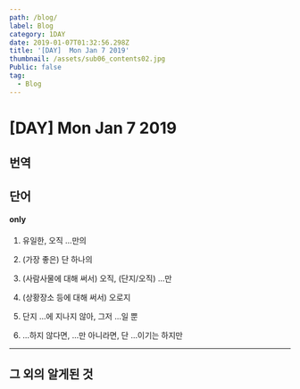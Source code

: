 ```yaml
---
path: /blog/
label: Blog
category: 1DAY
date: 2019-01-07T01:32:56.298Z
title: '[DAY]  Mon Jan 7 2019'
thumbnail: /assets/sub06_contents02.jpg
Public: false
tag:
  - Blog
---
```

# [DAY] Mon Jan 7 2019

## 번역


## 단어

#### only
1. 유일한, 오직 …만의

2. (가장 좋은) 단 하나의

3. (사람사물에 대해 써서) 오직, (단지/오직) …만

4. (상황장소 등에 대해 써서) 오로지

5. 단지 …에 지나지 않아, 그저 …일 뿐

6. …하지 않다면, …만 아니라면, 단 …이기는 하지만

---

## 그 외의 알게된 것


